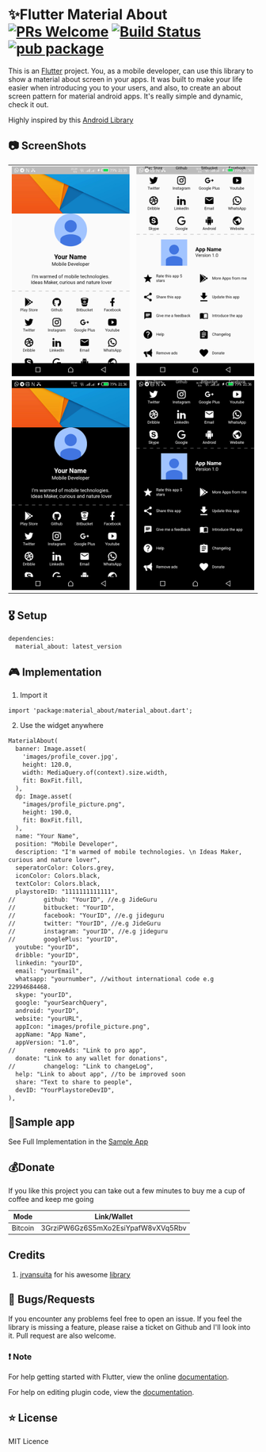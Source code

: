 # ✨Flutter ‍Material About [![PRs Welcome](https://img.shields.io/badge/PRs-welcome-brightgreen.svg?style=flat-square)](http://makeapullrequest.com) [![Build Status](https://travis-ci.com/JideGuru/material-about.svg?branch=master)](https://travis-ci.com/JideGuru/material-about) [![pub package](https://img.shields.io/pub/v/material_about.svg)](https://pub.dartlang.org/packages/material_about)
This is an [Flutter](http://www.flutter.io) project. You, as a mobile developer, can use this library to show a material about screen in your apps. It was built to make your life easier when introducing you to your users, and also, to create an about screen pattern for material android apps. It's really simple and dynamic, check it out.

Highly inspired by this [Android Library](https://github.com/jrvansuita/MaterialAbout)


## 📷 ScreenShots
<table>
  <tr>
    <td align="center">
      <img src="screenshots/1.png" width="250px">
    </td>
    <td align="center">
      <img src="screenshots/2.png" width="250px">
    </td>
  </tr>
  <tr>
    <td align="center">
       <img src="screenshots/3.png" width="250px">
    </td>
    <td align="center">
       <img src="screenshots/4.png" width="250px">
    </td>
  </tr>
</table>

## 🎖 Setup
```
dependencies:
  material_about: latest_version
```

## 🎮 Implementation

1. Import it
```
import 'package:material_about/material_about.dart';
```


2. Use the widget anywhere

```
MaterialAbout(
  banner: Image.asset(
    'images/profile_cover.jpg',
    height: 120.0,
    width: MediaQuery.of(context).size.width,
    fit: BoxFit.fill,
  ),
  dp: Image.asset(
    "images/profile_picture.png",
    height: 190.0,
    fit: BoxFit.fill,
  ),
  name: "Your Name",
  position: "Mobile Developer",
  description: "I'm warmed of mobile technologies. \n Ideas Maker, curious and nature lover",
  seperatorColor: Colors.grey,
  iconColor: Colors.black,
  textColor: Colors.black,
  playstoreID: "1111111111111",
//        github: "YourID", //e.g JideGuru
//        bitbucket: "YourID",
//        facebook: "YourID", //e.g jideguru
//        twitter: "YourID", //e.g JideGuru
//        instagram: "yourID", //e.g jideguru
//        googlePlus: "yourID",
  youtube: "yourID",
  dribble: "yourID",
  linkedin: "yourID",
  email: "yourEmail",
  whatsapp: "yournumber", //without international code e.g 22994684468.
  skype: "yourID",
  google: "yourSearchQuery",
  android: "yourID",
  website: "yourURL",
  appIcon: "images/profile_picture.png",
  appName: "App Name",
  appVersion: "1.0",
//        removeAds: "Link to pro app",
  donate: "Link to any wallet for donations",
//        changelog: "Link to changeLog",
  help: "Link to about app", //to be improved soon
  share: "Text to share to people",
  devID: "YourPlaystoreDevID",
),
```

## 📱Sample app
See Full Implementation in the [Sample App](https://github.com/JideGuru/material-about/tree/master/example)


## 💰Donate

If you like this project you can take out a few minutes to buy me a cup of coffee and keep me going

| Mode | Link/Wallet|
| ------| ------------|
| Bitcoin | 3GrziPW6Gz6S5mXo2EsiYpafW8vXVq5Rbv|

## Credits
1. [jrvansuita](https://github.com/jrvansuita) for his awesome [library](https://github.com/jrvansuita/MaterialAbout)

## 🐛 Bugs/Requests

If you encounter any problems feel free to open an issue. If you feel the library is
missing a feature, please raise a ticket on Github and I'll look into it.
Pull request are also welcome.

### ❗️ Note

For help getting started with Flutter, view the online
[documentation](https://flutter.io/).

For help on editing plugin code, view the [documentation](https://flutter.io/platform-plugins/#edit-code).

## ⭐️ License
MIT Licence